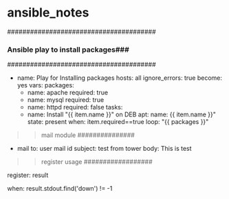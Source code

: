 # ansible_notes
#######################################
### Ansible play to install packages###
#######################################
- name: Play for Installing packages
  hosts: all
  ignore_errors: true
  become: yes
  vars:
    packages:
    - name: apache
      required: true
    - name: mysql
      required: true
    - name: httpd
      required: false
  tasks:
  - name: Install "{{ item.name }}" on DEB
    apt:
      name: {{ item.name }}"
      state: present
    when: item.required==true
    loop: "{{ packages }}"
    
 >> mail module
 ###############
 
 - mail
     to: user mail id
     subject: test from tower
     body: This is test
     
 >> register usage
 ##################
 
 register: result
 
 when: result.stdout.find('down') != -1
